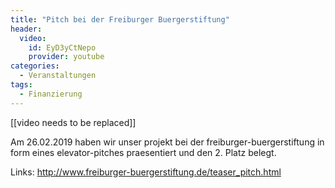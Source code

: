 ```yaml
---
title: "Pitch bei der Freiburger Buergerstiftung"
header:
  video:
    id: EyD3yCtNepo
    provider: youtube
categories:
  - Veranstaltungen
tags:
  - Finanzierung
---
```


[[video needs to be replaced]]

Am 26.02.2019 haben wir unser projekt bei der freiburger-buergerstiftung in form eines elevator-pitches praesentiert und den 2. Platz belegt.


Links:
http://www.freiburger-buergerstiftung.de/teaser_pitch.html